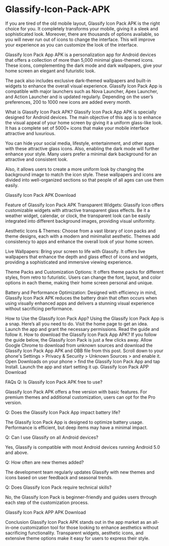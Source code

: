 # Glassify-Icon-Pack-APK
If you are tired of the old mobile layout, Glassify Icon Pack APK is the right choice for you. It completely transforms your mobile, giving it a sleek and sophisticated look. Moreover, there are thousands of options available, so you will never run out of icons to change the interface. This will improve your experience as you can customize the look of the interface.

Glassify Icon Pack App APK is a personalization app for Android devices that offers a collection of more than 5,000 minimal glass-themed icons. These icons, complementing the dark mode and dark wallpapers, give your home screen an elegant and futuristic look.

The pack also includes exclusive dark-themed wallpapers and built-in widgets to enhance the overall visual experience. Glassify Icon Pack App is compatible with major launchers such as Nova Launcher, Apex Launcher, and Action Launcher and is updated regularly. Depending on the user’s preferences, 200 to 1000 new icons are added every month.

What is Glassify Icon Pack APK?
Glassify Icon Pack App APK is specially designed for Android devices. The main objective of this app is to enhance the visual appeal of your home screen by giving it a uniform glass-like look. It has a complete set of 5000+ icons that make your mobile interface attractive and luxurious.

You can hide your social media, lifestyle, entertainment, and other apps with these attractive glass icons. Also, enabling the dark mode will further enhance your style. Many users prefer a minimal dark background for an attractive and consistent look.

Also, it allows users to create a more uniform look by changing the background image to match the icon style. These wallpapers and icons are divided into well-organized sections so that people of all ages can use them easily.

Glassify Icon Pack APK Download

Feature of Glassify Icon Pack APK
Transparent Widgets: Glassify Icon offers customizable widgets with attractive transparent glass effects. Be it a weather widget, calendar, or clock, the transparent look can be easily integrated into different background images, providing visual uniformity.

Aesthetic Icons & Themes: Choose from a vast library of icon packs and theme designs, each with a modern and minimalist aesthetic. Themes add consistency to apps and enhance the overall look of your home screen.

Live Wallpapers: Bring your screen to life with Glassify. It offers live wallpapers that enhance the depth and glass effect of icons and widgets, providing a sophisticated and immersive viewing experience.

Theme Packs and Customization Options: It offers theme packs for different styles, from retro to futuristic. Users can change the font, layout, and color options in each theme, making their home screen personal and unique.

Battery and Performance Optimization: Designed with efficiency in mind, Glassify Icon Pack APK reduces the battery drain that often occurs when using visually enhanced apps and delivers a stunning visual experience without sacrificing performance.

How to Use the Glassify Icon Pack App?
Using the Glassify Icon Pack App is a snap. Here’s all you need to do.
Visit the home page to get an idea.
Launch the app and grant the necessary permissions.
Read the guide and follow it.
How to download the Glassify Icon Pack App APK?
If you follow the guide below, the Glassify Icon Pack is just a few clicks away.
Allow Google Chrome to download from unknown sources and download the Glassify Icon Pack App APK and OBB file from this post.
Scroll down to your phone's Settings > Privacy & Security > Unknown Sources > and enable it.
Open Downloads on your phone > find the Glassify Icon Pack App and tap Install.
Launch the app and start setting it up.
Glassify Icon Pack APP Download

FAQs
Q: Is Glassify Icon Pack APK free to use?

Glassify Icon Pack APK offers a free version with basic features. For premium themes and additional customization, users can opt for the Pro version.

Q: Does the Glassify Icon Pack App impact battery life?

The Glassify Icon Pack App is designed to optimize battery usage. Performance is efficient, but deep items may have a minimal impact.

Q: Can I use Glassify on all Android devices?

Yes, Glassify is compatible with most Android devices running Android 5.0 and above.

Q: How often are new themes added?

The development team regularly updates Glassify with new themes and icons based on user feedback and seasonal trends.

Q: Does Glassify Icon Pack require technical skills?

No, the Glassify Icon Pack is beginner-friendly and guides users through each step of the customization process.

Glassify Icon Pack APP APK Download

Conclusion
Glassify Icon Pack APK stands out in the app market as an all-in-one customization tool for those looking to enhance aesthetics without sacrificing functionality. Transparent widgets, aesthetic icons, and extensive theme options make it easy for users to express their style.
